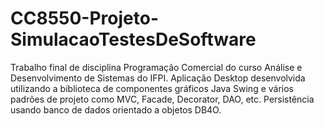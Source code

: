 # CC8550-Projeto-SimulacaoTestesDeSoftware
Trabalho final de disciplina Programação Comercial do curso Análise e Desenvolvimento de Sistemas do  IFPI. Aplicação Desktop desenvolvida utilizando a biblioteca de componentes gráficos Java Swing e vários padrões de projeto como MVC, Facade, Decorator, DAO, etc. Persistência usando banco de dados orientado a objetos DB4O.
